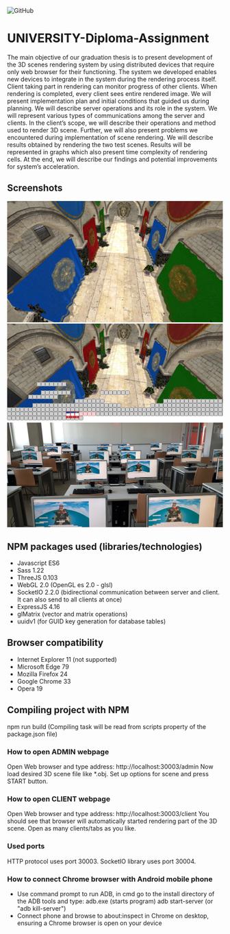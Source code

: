 <!-- Tags (https://shields.io/) -->
![GitHub](https://img.shields.io/github/license/lukaprijatelj/UNIVERSITY-Diploma-Assignment)

# UNIVERSITY-Diploma-Assignment
The main objective of our graduation thesis is to present development of the 3D scenes rendering system by using distributed devices that require only web browser for their functioning. The system we developed enables new devices to integrate in the system during the rendering process itself. Client taking part in rendering can monitor progress of other clients. When rendering is completed, every client sees entire rendered image. We will present implementation plan and initial conditions that guided us during planning. We will describe server operations and its role in the system. We will represent various types of communications among the server and clients. In the client’s scope, we will describe their operations and method used to render 3D scene. Further, we will also present problems we encountered during implementation of scene rendering. We will describe results obtained by rendering the two test scenes. Results will be represented in graphs which also present time complexity of rendering cells. At the end, we will describe our findings and potential improvements for system’s acceleration.

## Screenshots
<!--  ![alt tag](https://raw.githubusercontent.com/lukaprijatelj/UNIVERSITY-Diploma-Assignment/master/images/Screenshot_1.jpg) -->
<!--  ![alt tag](https://raw.githubusercontent.com/lukaprijatelj/UNIVERSITY-Diploma-Assignment/master/images/All.jpg) -->
![alt tag](https://raw.githubusercontent.com/lukaprijatelj/UNIVERSITY-Diploma-Assignment/master/images/rendered-image-castle.jpg)
![alt tag](https://raw.githubusercontent.com/lukaprijatelj/UNIVERSITY-Diploma-Assignment/master/images/partially-rendered.jpg)
![alt tag](https://raw.githubusercontent.com/lukaprijatelj/UNIVERSITY-Diploma-Assignment/master/images/30-clients-rendering.jpg)

## NPM packages used (libraries/technologies)
- Javascript ES6
- Sass 1.22
- ThreeJS 0.103
- WebGL 2.0 	                 (OpenGL es 2.0 - glsl)
- SocketIO 2.2.0 			         (bidirectional communication between server and client. It can also send to all clients at once)
- ExpressJS 4.16
- glMatrix 				             (vector and matrix operations)
- uuidv1 				               (for GUID key generation for database tables)

## Browser compatibility
- Internet Explorer 11 			   (not supported)
- Microsoft Edge 79
- Mozilla Firefox 24
- Google Chrome 33
- Opera 19

## Compiling project with NPM
npm run build				           (Compiling task will be read from scripts property of the package.json file)

### How to open ADMIN webpage
Open Web browser and type address:   http://localhost:30003/admin
Now load desired 3D scene file like &#42;.obj.
Set up options for scene and press START button.

### How to open CLIENT webpage
Open Web browser and type address:    http://localhost:30003/client
You should see that browser will automatically started rendering part of the 3D scene.
Open as many clients/tabs as you like.

### Used ports
HTTP protocol uses port 30003. SocketIO library uses port 30004.

### How to connect Chrome browser with Android mobile phone
- Use command prompt to run ADB, in cmd go to the install directory of the ADB tools and type:
  adb.exe				(starts program)
  adb start-server 			(or "adb kill-server")
- Connect phone and browse to about:inspect in Chrome on desktop, ensuring a Chrome browser is open on your device
